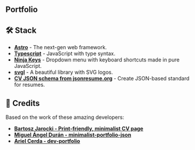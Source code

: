 ## Portfolio

## 🛠️ Stack

- [**Astro**](https://astro.build/) - The next-gen web framework.
- [**Typescript**](https://www.typescriptlang.org/) - JavaScript with type syntax.
- [**Ninja Keys**](https://github.com/ssleptsov/ninja-keys) - Dropdown menu with keyboard shortcuts made in pure JavaScript.
- [**svgl**](https://svgl.app/?search=gpt) - A beautiful library with SVG logos.
- [**CV JSON schema from jsonresume.org**](https://jsonresume.org/schema/) - Create JSON-based standard for resumes.

## 🚀 Credits

Based on the work of these amazing developers:

- [**Bartosz Jarocki - Print-friendly, minimalist CV page**](https://github.com/BartoszJarocki/cv)
- [**Miguel Ángel Durán - minimalist-portfolio-json**](https://github.com/midudev/minimalist-portfolio-json)
- [**Ariel Cerda - dev-portfolio**](https://github.com/Smilesharks/dev-portfolio)
